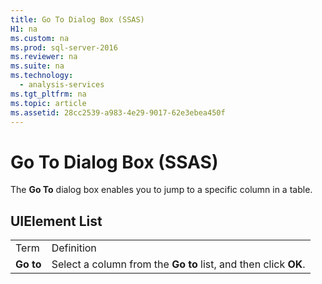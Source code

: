 ```yaml
---
title: Go To Dialog Box (SSAS)
H1: na
ms.custom: na
ms.prod: sql-server-2016
ms.reviewer: na
ms.suite: na
ms.technology: 
  - analysis-services
ms.tgt_pltfrm: na
ms.topic: article
ms.assetid: 28cc2539-a983-4e29-9017-62e3ebea450f
---
```

# Go To Dialog Box (SSAS)
  The **Go To** dialog box enables you to jump to a specific column in a table.  
  
## UIElement List  
  
|||  
|-|-|  
|Term|Definition|  
|**Go to**|Select a column from the **Go to** list, and then click **OK**.|  
  
  